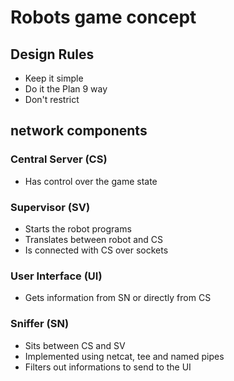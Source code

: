 # Robots game concept

## Design Rules

* Keep it simple
* Do it the Plan 9 way
* Don't restrict

## network components

### Central Server (CS)

* Has control over the game state

### Supervisor (SV)

* Starts the robot programs
* Translates between robot and CS
* Is connected with CS over sockets

### User Interface (UI)

* Gets information from SN or directly from CS

### Sniffer (SN)

* Sits between CS and SV
* Implemented using netcat, tee and named pipes
* Filters out informations to send to the UI
